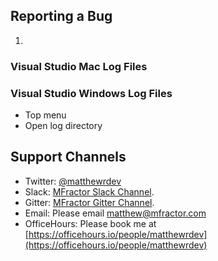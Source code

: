 ## Reporting a Bug

1.


### Visual Studio Mac Log Files


### Visual Studio Windows Log Files

 * Top menu
 * Open log directory

## Support Channels

* Twitter: [@matthewrdev](https://twitter.com/matthewrdev)
* Slack: [MFractor Slack Channel](https://xamarinchat.slack.com/archives/mfractor).
* Gitter: [MFractor Gitter Channel](https://gitter.im/mfractor/Lobby#).
* Email: Please email [matthew@mfractor.com](mailto:matthew@mfractor.com)
* OfficeHours: Please book me at [https://officehours.io/people/matthewrdev](https://officehours.io/people/matthewrdev)
